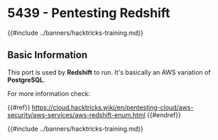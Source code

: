 # 5439 - Pentesting Redshift

{{#include ../banners/hacktricks-training.md}}

## Basic Information

This port is used by **Redshift** to run. It's basically an AWS variation of **PostgreSQL**.

For more information check:



{{#ref}}
https://cloud.hacktricks.wiki/en/pentesting-cloud/aws-security/aws-services/aws-redshift-enum.html
{{#endref}}

{{#include ../banners/hacktricks-training.md}}

